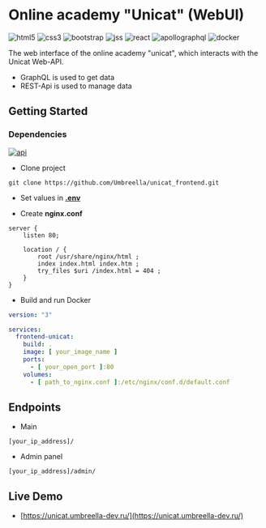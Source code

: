 # Online academy "Unicat" (WebUI)

![html5](https://img.shields.io/badge/html5-E34F26?style=for-the-badge&logo=html5&logoColor=white)
![css3](https://img.shields.io/badge/css3-1572B6?style=for-the-badge&logo=css3&logoColor=white)
![bootstrap](https://img.shields.io/badge/bootstrap-7952B3?style=for-the-badge&logo=bootstrap&logoColor=white)
![jss](https://img.shields.io/badge/jss-F7DF1E?style=for-the-badge&logo=jss&logoColor=white)
![react](https://img.shields.io/badge/react-61DAFB?style=for-the-badge&logo=react&logoColor=white)
![apollographql](https://img.shields.io/badge/apollographql-311C87?style=for-the-badge&logo=apollographql&logoColor=white)
![docker](https://img.shields.io/badge/docker-2496ED?style=for-the-badge&logo=docker&logoColor=white)

The web interface of the online academy "unicat", which interacts with the
Unicat Web-API.

* GraphQL is used to get data
* REST-Api is used to manage data

## Getting Started

### Dependencies

[![api](https://img.shields.io/badge/Unicat_APi-092E20?style=for-the-badge&logo=django&logoColor=white)](https://github.com/Umbreella/unicat_backend)

* Clone project

```git
git clone https://github.com/Umbreella/unicat_frontend.git
```

* Set values in **[.env](.env)**

* Create **nginx.conf**

```
server {
    listen 80;

    location / {
        root /usr/share/nginx/html ;
        index index.html index.htm ;
        try_files $uri /index.html = 404 ;
    }
}
```

* Build and run Docker

```yaml
version: "3"

services:
  frontend-unicat:
    build: .
    image: [ your_image_name ]
    ports:
      - [ your_open_port ]:80
    volumes:
      - [ path_to_nginx.conf ]:/etc/nginx/conf.d/default.conf
```

## Endpoints

* Main

```jsonpath
[your_ip_address]/
```

* Admin panel

```jsonpath
[your_ip_address]/admin/
```

## Live Demo

* [https://unicat.umbreella-dev.ru/](https://unicat.umbreella-dev.ru/)
